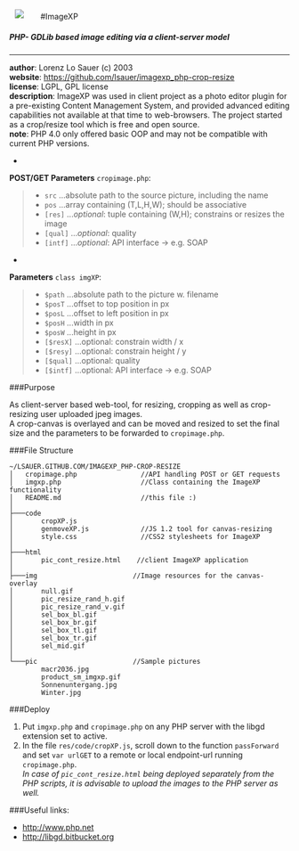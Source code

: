 <img src="https://lh6.googleusercontent.com/-aoxWTEUnKbU/T8zEJwVnRCI/AAAAAAAAAtg/XcT1wgxAPic/w200-h120/imgxp_2000_client-server-image-processing_shot_3.jpg" style="border:0px; margin:10px; margin-right:30px; float:left;">


#ImageXP
##### PHP- GDLib based image editing via a client-server model

---

**author**: Lorenz Lo Sauer (c) 2003  
**website**: https://github.com/lsauer/imagexp_php-crop-resize  
**license**: LGPL, GPL license  
**description**: ImageXP was used in client project as a photo editor plugin for a pre-existing Content Management System, and provided advanced editing capabilities not available at that time to web-browsers.
The project started as a crop/resize tool which is free and open source.  
**note**: PHP 4.0 only offered basic OOP and may not be compatible with current PHP versions.

<example>

 * 
 **POST/GET Parameters** `cropimage.php`: 	
  >*   `src` 		...absolute path to the source picture, including the name  
  >*   `pos`		...array containing (T,L,H,W); should be associative  
  >*   `[res]`		...*optional*: tuple containing (W,H); constrains or resizes the image  
  >*   `[qual]`	...*optional*: quality  
  >*   `[intf]`	...*optional*: API interface -> e.g. SOAP  



 *	
  **Parameters** `class imgXP`: 	


 >*   `$path` 		...absolute path to the picture w. filename
 >*   `$posT`		...offset to top position in px
 >*   `$posL`		...offset to left position in px
 >*   `$posH`		...width in px
 >*   `$posW`		...height in px
 >*   `[$resX]`	...optional: constrain width / x
 >*   `[$resy]`	...optional: constrain height / y
 >*   `[$qual]`	...optional: quality
 >*   `[$intf]`		...optional: API interface -> e.g. SOAP




</example>


###Purpose

As client-server based web-tool, for resizing, cropping as well as crop-resizing user uploaded jpeg images.   
A crop-canvas is overlayed and can be moved and resized to set the final size and the parameters to be forwarded to `cropimage.php`. 

###File Structure

```
~/LSAUER.GITHUB.COM/IMAGEXP_PHP-CROP-RESIZE
│   cropimage.php                //API handling POST or GET requests
│   imgxp.php                    //Class containing the ImageXP functionality 
│   README.md                    //this file :)
│
├───code
│       cropXP.js
│       genmoveXP.js             //JS 1.2 tool for canvas-resizing
│       style.css                //CSS2 stylesheets for ImageXP
│
├───html
│       pic_cont_resize.html    //client ImageXP application
│
├───img                        //Image resources for the canvas-overlay
│       null.gif
│       pic_resize_rand_h.gif
│       pic_resize_rand_v.gif
│       sel_box_bl.gif
│       sel_box_br.gif
│       sel_box_tl.gif
│       sel_box_tr.gif
│       sel_mid.gif
│
└───pic                        //Sample pictures
        macr2036.jpg
        product_sm_imgxp.gif
        Sonnenuntergang.jpg
        Winter.jpg
```

###Deploy

1. Put `imgxp.php` and `cropimage.php` on any PHP server with the libgd extension set to active.  
2. In the file `res/code/cropXP.js`, scroll down to the function `passForward` and set `var urlGET` to a remote or local endpoint-url running `cropimage.php`.  
*In case of `pic_cont_resize.html` being deployed separately from the PHP scripts, it is advisable to upload the images to the PHP server as well.*

###Useful links: 
- http://www.php.net
- http://libgd.bitbucket.org
